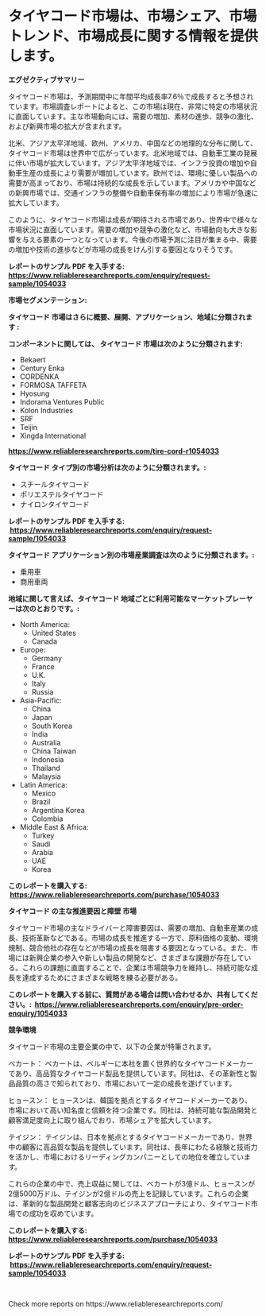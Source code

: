<p><h1>タイヤコード市場は、市場シェア、市場トレンド、市場成長に関する情報を提供します。</h1></p><p><strong>エグゼクティブサマリー</strong></p>
<p><p>タイヤコード市場は、予測期間中に年間平均成長率7.6％で成長すると予想されています。市場調査レポートによると、この市場は現在、非常に特定の市場状況に直面しています。主な市場動向には、需要の増加、素材の進歩、競争の激化、および新興市場の拡大が含まれます。</p><p>北米、アジア太平洋地域、欧州、アメリカ、中国などの地理的な分布に関して、タイヤコード市場は世界中で広がっています。北米地域では、自動車工業の発展に伴い市場が拡大しています。アジア太平洋地域では、インフラ投資の増加や自動車生産の成長により需要が増加しています。欧州では、環境に優しい製品への需要が高まっており、市場は持続的な成長を示しています。アメリカや中国などの新興市場では、交通インフラの整備や自動車保有率の増加により市場が急速に拡大しています。</p><p>このように、タイヤコード市場は成長が期待される市場であり、世界中で様々な市場状況に直面しています。需要の増加や競争の激化など、市場動向も大きな影響を与える要素の一つとなっています。今後の市場予測に注目が集まる中、需要の増加や技術の進歩などが市場の成長をけん引する要因となりそうです。</p></p>
<p><strong>レポートのサンプル PDF を入手する: <a href="https://www.reliableresearchreports.com/enquiry/request-sample/1054033">https://www.reliableresearchreports.com/enquiry/request-sample/1054033</a></strong></p>
<p><strong>市場セグメンテーション:</strong></p>
<p><strong> タイヤコード 市場はさらに概要、展開、アプリケーション、地域に分類されます :</strong></p>
<p><strong>コンポーネントに関しては、 タイヤコード 市場は次のように分類されます: &nbsp;</strong></p>
<p><ul><li>Bekaert</li><li>Century Enka</li><li>CORDENKA</li><li>FORMOSA TAFFETA</li><li>Hyosung</li><li>Indorama Ventures Public</li><li>Kolon Industries</li><li>SRF</li><li>Teijin</li><li>Xingda International</li></ul></p>
<p><strong><a href="https://www.reliableresearchreports.com/tire-cord-r1054033">https://www.reliableresearchreports.com/tire-cord-r1054033</a></strong></p>
<p><strong> タイヤコード タイプ別の市場分析は次のように分類されます。:</strong></p>
<p><ul><li>スチールタイヤコード</li><li>ポリエステルタイヤコード</li><li>ナイロンタイヤコード</li></ul></p>
<p><strong>レポートのサンプル PDF を入手する: &nbsp;<a href="https://www.reliableresearchreports.com/enquiry/request-sample/1054033">https://www.reliableresearchreports.com/enquiry/request-sample/1054033</a></strong></p>
<p><strong> タイヤコード アプリケーション別の市場産業調査は次のように分類されます。:</strong></p>
<p><ul><li>乗用車</li><li>商用車両</li></ul></p>
<p><strong>地域に関して言えば、タイヤコード 地域ごとに利用可能なマーケットプレーヤーは次のとおりです。:</strong></p>
<p><ul>
    <li>
        North America:
        <ul>
            <li>United States</li>
            <li>Canada</li>
        </ul>
    </li>
    <li>
        Europe:
        <ul>
            <li>Germany</li>
            <li>France</li>
            <li>U.K.</li>
            <li>Italy</li>
            <li>Russia</li>
        </ul>
    </li>
    <li>
        Asia-Pacific:
        <ul>
            <li>China</li>
            <li>Japan</li>
            <li>South Korea</li>
            <li>India</li>
            <li>Australia</li>
            <li>China Taiwan</li>
            <li>Indonesia</li>
            <li>Thailand</li>
            <li>Malaysia</li>
        </ul>
    </li>
    <li>
        Latin America:
        <ul>
            <li>Mexico</li>
            <li>Brazil</li>
            <li>Argentina Korea</li>
            <li>Colombia</li>
        </ul>
    </li>
    <li>
        Middle East & Africa:
        <ul>
            <li>Turkey</li>
            <li>Saudi</li>
            <li>Arabia</li>
            <li>UAE</li>
            <li>Korea</li>
        </ul>
    </li>
    </ul></p>
<p><strong>このレポートを購入する: &nbsp;<a href="https://www.reliableresearchreports.com/purchase/1054033">https://www.reliableresearchreports.com/purchase/1054033</a></strong></p>
<p><strong>タイヤコード の主な推進要因と障壁 市場</strong></p>
<p><p>タイヤコード市場の主なドライバーと障害要因は、需要の増加、自動車産業の成長、技術革新などである。市場の成長を推進する一方で、原料価格の変動、環境規制、競合他社の存在などが市場の成長を阻害する要因となっている。また、市場には新興企業の参入や新しい製品の開発など、さまざまな課題が存在している。これらの課題に直面することで、企業は市場競争力を維持し、持続可能な成長を達成するためにさまざまな戦略を練る必要がある。</p></p>
<p><strong>このレポートを購入する前に、質問がある場合は問い合わせるか、共有してください。:&nbsp; <a href="https://www.reliableresearchreports.com/enquiry/pre-order-enquiry/1054033">https://www.reliableresearchreports.com/enquiry/pre-order-enquiry/1054033</a></strong></p>
<p><strong>競争環境</strong></p>
<p><p>タイヤコード市場の主要企業の中で、以下の企業が特筆されます。</p><p>ベカート： ベカートは、ベルギーに本社を置く世界的なタイヤコードメーカーであり、高品質なタイヤコード製品を提供しています。同社は、その革新性と製品品質の高さで知られており、市場において一定の成長を遂げています。</p><p>ヒョースン： ヒョースンは、韓国を拠点とするタイヤコードメーカーであり、市場において高い知名度と信頼を持つ企業です。同社は、持続可能な製品開発と顧客満足度向上に取り組んでおり、市場シェアを拡大しています。</p><p>テイジン： テイジンは、日本を拠点とするタイヤコードメーカーであり、世界中の顧客に高品質な製品を提供しています。同社は、長年にわたる経験と技術力を活かし、市場におけるリーディングカンパニーとしての地位を確立しています。</p><p>これらの企業の中で、売上収益に関しては、ベカートが3億ドル、ヒョースンが2億5000万ドル、テイジンが2億ドルの売上を記録しています。これらの企業は、革新的な製品開発と顧客志向のビジネスアプローチにより、タイヤコード市場での成功を収めています。</p></p>
<p><strong>このレポートを購入する: &nbsp; <a href="https://www.reliableresearchreports.com/purchase/1054033">https://www.reliableresearchreports.com/purchase/1054033</a></strong></p>
<p><strong>レポートのサンプル PDF を入手する: &nbsp;<a href="https://www.reliableresearchreports.com/enquiry/request-sample/1054033">https://www.reliableresearchreports.com/enquiry/request-sample/1054033</a></strong><strong></strong></p>
<p>&nbsp;</p>
<p>Check more reports on https://www.reliableresearchreports.com/</p>